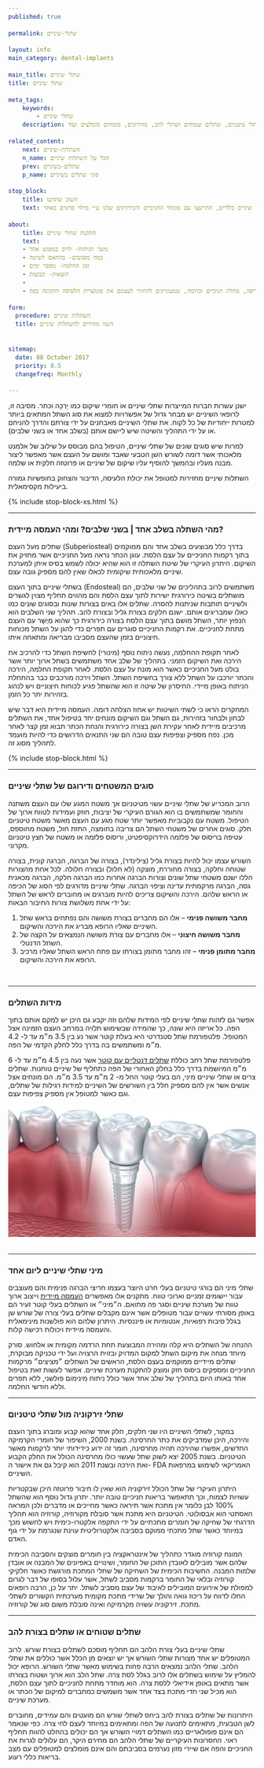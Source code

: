 ```yaml
---
published: true

permalink: שתלי-שיניים

layout: info
main_category: dental-implants

main_title: שתלי שיניים
title: שתלי שיניים

meta_tags:
    keywords:
        - שתלי שיניים
    description: שתלי שיניים - כל מה שרציתם לדעת על שתלי שיניים, משטחים ודירוג שתלים, מידות, מיני שתלים, שתלי זירקוניה ושתלי טיטניום, שתלים שטוחים ושתלי להב, מחירונים, מומחים מומלצים ועוד

related_content:
    next: השתלות-שיניים
    n_name: הכל על השתלות שיניים
    prev: שתלים-בשיניים
    p_name: סוגי שתלים בשיניים 

stop_block: 
    title: חשוב שתדעו
    text: חסרות לכם מספר שיניים בלסת? מעוניינים להחזיר את היכולת לאכול ולחייך ללא כל מגבלה? התקנת שתלי שיניים זה הפתרון בשבילכם! חשוב רק שתעברו את ההליך ע״י כירורגים מנוסים ולא אצל רופאי שיניים כלליים, התייעצו עם מומחי החניכיים והכירורגים שלנו ע״י מילוי פרטים באתר..
    
about:
    title: התקנת שתלי שיניים
    text: 
    - משך הניתוח- לרוב במפגש אחד
    - כמה מפגשים- בהתאם לשיטה
    - זמן החלמה- מספר ימים
    - תוצאות- קבועות
    - 
    - שתלי שיניים יתאימו לאנשים שאיבדו שיניים כתוצאה מריקבון, עששת חריפה, מחלת חניכיים וכדומה, שמעוניינים להחזיר לעצמם את פונקציית הלעיסה התקינה בפה.

form:
  procedure: השתלות שיניים
  title: השוו מחירים להשתלות שיניים

  
sitemap: 
  date: 08 October 2017
  priority: 0.5
  changefreq: Monthly

---
```

ישנן עשרות חברות המייצרות שתלי שיניים או חומרי שיקום כמו יַרְכָּה וכתר. מסיבה זו, לרופאי השיניים יש מבחר גדול של אפשרויות למצוא את סוג השתל המתאים ביותר למטרות ייחודיות של כל לקוח. את שתלי השיניים מאבחנים על ידי צורתם והדרך להניחם או על ידי התהליך והשיטה שיש ליישם אותם (בשלב אחד או בשני שלבים).

למרות שיש סוגים שונים של שתלי שיניים, הטיפול בהם מבוסס על שילוב של אלמנט מלאכותי אשר דומה לשורש השן הטבעי שאבד ומושם על העצם אשר מאפשר ליצור מבנה מעליו ובהמשך להוסיף עליו שיקום של שיניים או פרוטזה חלקית או שלמה.

השתלות שיניים מחזירות למטופל את יכולת הלעיסה, הדיבור והצחוק בחופשיות גמורה ביעילות מקסימאלית.

 {% include stop-block-xs.html %}  

- - - - - -

###  מהי השתלה בשלב אחד | בשני שלבים? ומהי העמסה מיידית?

שתלים מעל העצם (Subperiosteal) בדרך כלל מבוצעים בשלב אחד והם ממוקמים בתוך רקמות החניכיים על עצם הלסת. עוגן הכתר נראה מעל החניכיים אשר מחזיק את השיקום. היתרון העיקרי של שיטת השתלה זו הוא שהיא יכולה לשמש בסיס איתן למערכת שיניים מלאכותית שיקומית לכאלו שאין להם מספיק גובה עצם. 

בשתלי שיניים בתוך העצם (Endosteal) משתמשים לרוב בתהליכים של שני שלבים, הם מושתלים בשיטה כירורגית ישירות לתוך עצם הלסת והם מהווים תחליף מצוין לגשרים ולשיניים תותבות שניתנות להסרה. שתלים אלו באים בצורות שונות ובסוגים שונים כמו כאלו שמבריגים אותם. ישנם חלקים בצורת גליל ובצורת להב. תהליך שני השלבים הוא הנפוץ יותר, השתל מושם בתוך עצם הלסת בצורה כירורגית כך שהוא מְיֻשָּׁר עם העצם מתחת לחניכיים. את רקמות החניכיים סוגרים עם תפרים כדי להגן על השתל מכוחות חיצוניים בזמן שהעצם מסביבו מבריאה ומתאחה איתו. 

לאחר תקופת ההחלמה, נעשה ניתוח נוסף (מינורי) לחשיפת השתל כדי להרכיב את הירכה ואת השיקום הזמני. בתהליך של שלב אחד משתמשים בשתל ארוך יותר אשר בולט מעל החניכיים כאשר הוא מונח על עצם הלסת. לאחר תקופת החלמה, הירכה והכתר יורכבו על השתל ללא צורך בחשיפת השתל. השתל וירכה מורכבים כבר בהתחלת הניתוח באופן מיידי. החיסרון של שיטה זו הוא שהשתל פגיע לכוחות חיצוניים ויש לנהוג בזהירות יתר כל הזמן. 

המחקרים הראו כי לשתי השיטות יש אחוז הצלחה דומה. העמסה מיידית היא דבר שיש לבחון ולבחור בזהירות, גם השתל וגם השיקום מונחים יחד בטיפול אחד, את השתלים מרכיבים מיידית לאחר עקירת השן בצורה כירורגית והנחת הכתר תבוא זמן קצר לאחר מכן. נפח מספיק וצפיפות עצם טובה הם שני התנאים הדרושים כדי להיות מועמד לתהליך מסוג זה.

 {% include stop-block.html %}  

- - - - - -

###  סוגים המשטחים ודירוגם של שתלי שיניים

הרוב המכריע של שתלי שיניים עשוי מטיטניום אך משטח המגע שלו עם העצם משתנה והחומר שמשתמשים בו הוא הגורם העיקרי של יציבות, חוזק ועמידות לטווח ארוך של הטיפול. משטח עם נקבוביות מאפשר יותר שטח מגע עם העצם מאשר משטח טיטניום חלק. סוגים אחרים של משטחי השתל הם צריבה בחומצה, התזת חול, משטח מחוספס, עטיפה בריסוס של פלזמה הידרוקסיפטיט, וריסוס פלזמה או משטח של חצץ טיטניום מקרוני. 

השורש עצמו יכול להיות בצורת גליל (צילינדר), בצורה של הברגה, הברגה קונית, בצורה שטוחה וחלקה, בצורה מחוררת, מוצקה (לא חלול) ובצורה חלולה. לכל אחת מהצורות הללו ישנם משטחי שתל שונים וצורות הברגה אחרות כמו הברגה חלקה, הברגה מכאנית גסה, הברגה מרקמתית עדינה וציפוי הברגה. שתלי שיניים מדורגים לפי הסוג של הכיפה או הראש שלהם. הירכה והשיקום צריכים להיות מוברגים או מחוברים לראש של השתל על ידי אחת משלושת צורות החיבור הבאות:

1. **מחבר משושה פנימי** – אלו הם מחברים בצורת משושה והם נפתחים בראש שתל השיניים שאליו הרופא מבריג את הירכה והשיקום.
2. **מחבר משושה חיצוני** – אלו מחברים עם צורת משושה הנמצאים על הקצה של השתל הדנטלי.
3. **מחבר מתומן פנימי** – זהו מחבר מתומן בצורתו עם פתח הראש השתל שאליו מרכיב הרופא את הירכה והשיקום.

 
- - - - - -

###  מידות השתלים

אפשר גם לזהות שתלי שיניים לפי המידות שלהם וזה יקבע גם היכן יש למקם אותם בתוך הפה. כל אריזה היא שונה, כך שהמידה שבשימוש תלויה במרחב העצם הזמינה אצל המטופל. פלטפורמת שתל סטנדרטי היא בעלת קוטר אשר נע בין 3.5 מ״מ עד ל- 4.2 מ״מ ומשתמשים בה בדרך כלל לחלק הקדמי של הפה. 

פלטפורמת שתל רחב כוללת [שתלים דנטליים עם קוטר](/שתלים-דנטליים) אשר נעה בין 4.5 מ״מ עד ל- 6 מ״מ המיושמת בדרך כלל בחלק האחורי של הפה כתחליף של שיניים טוחנות. שתלים צרים או שתלי שיניים מיני, הם בעלי קוטר החל מ- 2 מ״מ עד 3.5 מ״מ. הם מונחים אצל אנשים אשר אין להם מספיק חלל בין השורשים של השיניים למידות רגילות של שתלים, וגם כאשר למטופל אין מספיק צפיפות עצם.


 ![{{ page.title }}](/images/articles/dental-implants.jpg)  

- - - - - -

###  מיני שתלי שיניים ליום אחד

שתלי מיני הם בורגי טיטניום בעלי חרט היוצר בעצמו חריצי הברגה פנימית והם מעוצבים עבור יישומים זמניים וארוכי טווח. מתקנים אלו מאפשרים [העמסה מיידית](/העמסה-מיידית) וייצוב ארוך טווח של מערכת שיניים וסגר פה מתואם. ה״מיני״ או השתלים בעלי קוטר זעיר הם באופן מסורתי עשויים עבור מטופלים אשר אינם מקבלים שתלים בעלי צורה של שורש שן בגלל סיבות רפואיות, אנטומיות או פיננסיות. היתרון שלהם הוא פולשנות מינימאלית והעמסה מיידית ויכולות רכישה קלות.

ההנחה של השתלים היא קלה ומהירה המבוצעת תחת הרדמה מקומית או אלחוש. סורק מיוחד מנחה את מיקום השתל למקום המדויק ובזוית הרצויה ועל ידי טכניקה מבוקרת, שתלים מיידיים ממוקמים בעצם הלסת, הראשים של השתלים ״מציצים״ מרקמות החניכיים ומספקים ביסוס חזק ומוצק להתקנת מערכת שיניים. אפשר לעשות זאת בטיפול אחד באותו היום בתהליך של שלב אחד אשר כולל ניתוח מינימום פולשני, ללא תפרים וללא חודשי החלמה.
- - - - - -

###  שתלי זירקוניה מול שתלי טיטניום

במקור, לשתלי השיניים היו שני חלקים, חלק אחד שהוא קבוע ומוברג בתוך העצם והירכה, היכן שמדביקים את כתר החרסינה. בשנת 2000, השיפור של חומרי הקרמיקה החדשים, אפשרו שהירכה תהיה מחרסינה, חומר זה ידוע כידידותי יותר לרקמות מאשר הטיטניום. בשנת 2005 יצא לשוק שתל שעשוי כולו מחרסינה הכולל את החלק הקבוע ואת הירכה ובשנת 2011 הוא קיבל גם את אישור ה- FDA האמריקאי לשימוש במרפאות השיניים. 

היתרון העיקרי של שתל הכולל זירקוניה הוא שאין לו חיבור פרוטזה היכן שבקטריות עשויות לצמוח, וכך תתאפשר בריאות חניכיים טובה יותר. יתרון גדול נוסף הוא שהשתל 100% לבן כלומר אין מתכת אשר תיראה כאשר מחייכים או מדברים ולכן המראה האסתטי הוא אבסולוטי. הטיטניום היא מתכת אשר סובלת מקורוזיה, קורוזיה הוא תהליך הדרגתי של שחיקה של חומרים מתכתיים על ידי התקפה אלקטרו-כימית ויש לחשוש מכך במיוחד כאשר שתל מתכתי ממוקם בסביבה אלקטרוליטית עוינת שנגרמת על ידי גוף האדם. 

המונח קורוזיה מוגדר כתהליך של אינטראקציה בין חומרים מוצקים והסביבה הכימית שלהם אשר מובילים לאובדן התוכן של החומר, ושינויים באפיונים של המבנה או אובדן שלמות המבנה. החשיבות הכימית של השחיקה של שתלי המתכת מורגשת כאשר חלקיקי קורוזיה ובלאי של החומר ברקמות מסביב לשתל, אשר עלול בסופו של דבר לגרום למפולת של אירועים המובילים לאיבוד של עצם מסביב לשתל. יתר על כן, הרבה רופאים החלו לדווח על ריכוז גואה והולך של שרידי מתכת מקומית מערכתית הקשורים לשתלי מתכת. זירקוניה עשויה מקרמיקה ואינה סובלת משום סוג של קורוזיה.
- - - - - -

###  שתלים שטוחים או שתלים בצורת להב

שתלי שיניים בעלי צורת הלהב הם תחליף מוסכם לשתלים בצורת שורש. לרוב המטופלים יש אחד מצורות שתלי השורש אך יש יוצאים מן הכלל אשר כוללים את שתלי הלהב. שתלי הלהב נמצאים הרבה פחות בשימוש מאשר שתלי השורש. הרופא יכול להמליץ על שימוש בשתלים אלו לרוב בגלל לסת צרה. שתל הלב הוא ארוך ושטוח בצורתו אשר מתאים באופן אידיאלי ללסת צרה. הוא מוחדר מתחת לחניכיים לתוך עצם הלסת, הוא מכיל שני חֹדי מתכת בצד אחד אשר משמשים כמחברים למיקום של הכתר או מערכת שיניים. 

היתרונות של שתלים בצורת להב ביחס לשתלי שורש הם מועטים והם עמידים, מחוברים לשן הטבעית, מתאימים לתנועה של הפה ומתאימים במיוחד לעצם לחי צרה. כפי שנאמר הם אינם פופולאריים כמו השתלים דמויי השורש אך הם יכולים בהחלט להוות תחליף ראוי. החסרונות העיקריים של שתלי הלהב הם מחירם היקר, הם עלולים לגרות את החניכיים והפה אם שיירי מזון נערמים בסביבתם והם אינם מומלצים למטופלים עם מצב בריאות כללי רעוע.